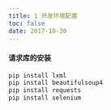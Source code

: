 ```yaml
---
title: 1 开发环境配置
toc: false
date: 2017-10-30
---
```


#### 请求库的安装

```bash
pip install lxml
pip install beautifulsoup4
pip install requests
pip install selenium
```